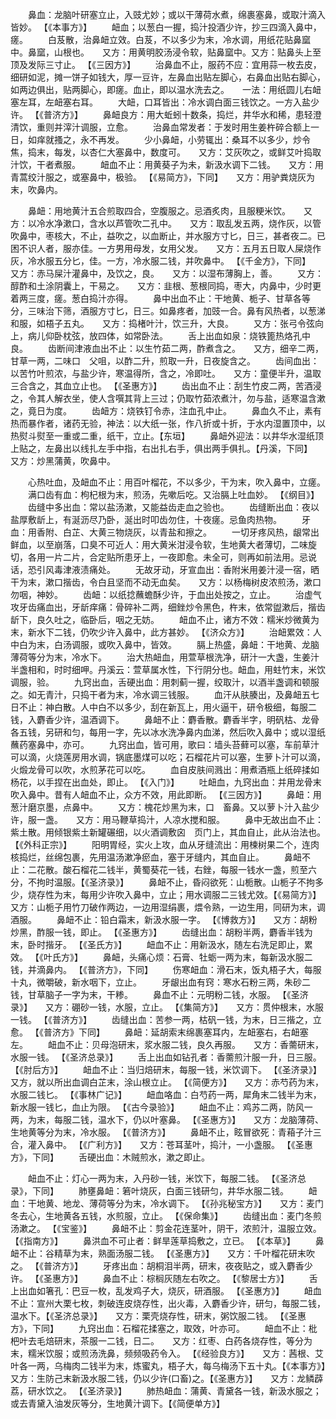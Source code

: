 <!-- { "loadSidebar": true } -->
　　鼻血：龙脑叶研塞立止，入豉尤妙；或以干薄荷水煮，绵裹塞鼻，或取汁滴入皆妙。 【《本事方》】
　　衄血；以葱白一握，捣汁投酒少许，抄三四滴入鼻中，瘥。
　　白芨散，治鼻衄立效。白芨，不以多少为末，冷水调，用纸花贴鼻窳中。鼻窳，山根也。　　又方：用黄明胶汤浸令软，贴鼻窳中。又方：贴鼻头上至顶及发际三寸止。 【《三因方》】
　　治鼻血不止，服药不应：宜用蒜一枚去皮，细研如泥，摊一饼子如钱大，厚一豆许，左鼻血出贴左脚心，右鼻血出贴右脚心，如两边俱出，贴两脚心，即瘥。血止，即以温水洗去之。　　一法：用纸圆儿右衄塞左耳，左衄塞右耳。
　　大衄，口耳皆出：冷水调白面三钱饮之。一方入盐少许。 【《普济方》】
　　鼻衄良方：用大蚯蚓十数条，捣烂，井华水和稀，患轻澄清饮，重则并滓汁调服，立愈。
　　治鼻血常发者：于发时用生姜杵碎合额上一日，如痒就搔之，永不再发。
　　少小鼻衄，小劳辄出：桑耳不以多少，炒令焦，捣末，每发，以杏仁大塞鼻中，数度可。　　又方：艾灰吹之，或鲜艾叶捣取汁饮，干者煮服。
　　衄血不止：用黄葵子为未，新汲水调下二钱。　　又方：用青蒿绞汁服之，或塞鼻中，极验。 【《易简方》，下同】　　又方：用驴粪烧灰为末，吹鼻内。

　　鼻衄：用地黄汁五合煎取四合，空腹服之。忌酒炙肉，且服粳米饮。　　又方：以冷水净漱口，含水以芦管吹二孔中。　　又方：取乱发五两，烧作灰，以管吹鼻中，枣核大，不止，益吹之，以血断止，并水服方寸匕，日三，甚者夜二。已困不识人者，服亦佳。一方男用母发，女用父发。　　又方：五月五日取人屎烧作灰，冷水服五分匕，佳。一方，冷水服二钱，并吹鼻中。 【《千金方》，下同】　　又方：赤马屎汁灌鼻中，及饮之，良。　　又方：以湿布薄胸上，善。
　　又方：醇酢和土涂阴囊上，干易之。　　又方：韭根、葱根同捣，枣大，内鼻中，少时更着两三度，瘥。葱白捣汁亦得。
　　鼻中出血不止：干地黄、栀子、甘草各等分，三味治下筛，酒服方寸匕，日三。如鼻疼者，加豉一合。鼻有风热者，以葱涕和服，如梧子五丸。　　又方：捣楮叶汁，饮三升，大良。
　　又方：张弓令弦向上，病儿仰卧枕弦，放四体，如常卧法。
　　舌上出血如泉：烧铁篦热烙孔中良。
　　齿断间津液血出不止：以生竹茹二两，酢煮含之。　　又方，细辛二两，甘草一两，二味口　父咀，以酢二升，煎取一升，日夜旋含之。
　　齿间血出：以苦竹叶煎浓，与盐少许，寒温得所，含之，冷即吐。　　又方：童便半升，温取三合含之，其血立止也。 【《圣惠方》】
　　齿出血不止：刮生竹皮二两，苦酒浸之，令其人解衣坐，使人含噀其背上三过；仍取竹茹浓煮汁，勿与盐，适寒温含漱之，竟日为度。
　　齿衄方：烧铁钉令赤，注血孔中止。
　　鼻血久不止，素有热而暴作者，诸药无验，神法：以大纸一张，作八折或十折，于水内湿置顶中，以热熨斗熨至一重或二重，纸干，立止。【东垣】
　　鼻衄外迎法：以井华水湿纸顶上贴之，左鼻出以线扎左手中指，右出扎右手，俱出两手俱扎。【丹溪，下同】　　又方：炒黑蒲黄，吹鼻中。

　　心热吐血，及衄血不止：用百叶榴花，不以多少，干为末，吹入鼻中，立瘥。
　　满口齿有血：枸杞根为末，煎汤，先嗽后吃。又治膈上吐血妙。 【《纲目》】
　　齿缝中多出血：常以盐汤漱，又能益齿走血之验也。
　　齿缝断出血：夜以盐厚敷龂上，有涎沥尽乃卧，涎出时叩齿勿住，十夜瘥。忌鱼肉热物。
　　牙血：用香附、白芷、大黄三物烧灰，以青盐和擦之。
　　一切牙疼风热，龈常出鲜血，以至崩落，口臭不可近人：用大黄米泔浸令软，生地黄大者薄切，二味旋切，各用一片二片，合定贴所患牙上，一夜即愈。未全可，则再如前法用。忌说话，恐引风毒津液渍痛处。
　　无故牙动，牙宣血出：香附米用姜汁浸一宿，晒干为末，漱口揩齿，令白且坚而不动无血矣。　　又方：以杨梅树皮浓煎汤，漱口勿咽，神妙。
　　齿衄：以纸捻蘸蟾酥少许，于血出处按之，立止。
　　治虚气攻牙齿痛血出，牙龂痒痛：骨碎补二两，细銼炒令黑色，杵末，依常盥漱后，揩齿龂下，良久吐之，临卧后，咽之无妨。
　　衄血不止，诸方不效：糯米炒微黄为末，新水下二钱，仍吹少许入鼻中，此方甚妙。 【《济众方》】
　　治衄累效：人中白为末，白汤调服，或吹入鼻中，皆效。
　　膈上热盛，鼻衄：干地黄、龙脑薄荷等分为末，冷水下。
　　治大热衄血，用萱草根洗净，研汁一大盏，生姜汁半盏相和，时时细呷。丹溪云：萱草属水性，下行阴分也。衄血，用蛀竹末，米饮调服，验。
　　九窍出血，舌硬出血：用刺蓟一握，绞取汁，以酒半盏调和顿服之。如无青汁，只捣干者为末，冷水调三钱服。
　　血汗从肤腠出，及鼻衄五七日不止：神白散。人中白不以多少，刮在新瓦上，用火逼干，研令极细，每服二钱，入麝香少许，温酒调下。
　　鼻衄不止：麝香散。麝香半字，明矾枯、龙骨各五钱，另研和匀，每用一字，先以冰水洗净鼻内血涕，然后吹入鼻中；或以湿纸蘸药塞鼻中，亦可。
　　九窍出血，皆可用，歌曰：墙头苔藓可以塞，车前草汁可以滴，火烧莲房用水调，锅底墨煤可以吃；石榴花片可以塞，生萝卜汁可以滴，火煅龙骨可以吹，水煎茅花可以吃。
　　血自皮肤间溅出：用煮酒瓶上纸碎揉如杨花，以手捏在出血处，即止。 【《入门》】
　　吐衄血，九窍出血：并用龙骨末吹入鼻中。昔有人衄血不止，众方不效，用此即断。 【《三因方》】
　　鼻衄：用葱汁磨京墨，点鼻中。
　　又方：槐花炒黑为末，口　畜鼻。又以萝卜汁入盐少许，服一盏。　　又方：用马鞭草捣汁，人凉水搅和服。
　　鼻中无故出血不止：紫土散。用倾银紫土新罐碾细，以火酒调敷囟　页门上，其血自止，此从治法也。【《外科正宗》】
　　阳明胃经，实火上攻，血从牙缝流出：用楝树果二个，连肉核捣烂，丝绵包裹，先用温汤漱净瘀血，塞于牙缝内，其血自止。
　　鼻衄不止：二花散。酸石榴花二钱半，黄蜀葵花一钱，右銼，每服一钱水一盏，煎至六分，不拘时温服。【《圣济录》】
　　鼻衄不止，昏闷欲死：山栀散。山栀子不拘多少，烧存性为末，每用少许吹入鼻中，立止；用水调服二三钱尤效。【《易简方》】　　又方：山栀子用竹刀破作两边，一边用湿绢裹，煨令熟，一边生用，同研为末，调酒服。
　　鼻衄不止：铅白霜末，新汲水服一字。 【《博救方》】　　又方：胡粉炒黑，酢服一钱，即止。 【《圣惠方》】
　　齿缝出血：胡粉半两，麝香半钱为末，卧时揩牙。 【《圣氏方》】
　　衄血不止：用新汲水，随左右洗足即止，累效。 【《叶氏方》】
　　鼻衄，头痛心烦：石膏、牡蛎一两为末，每新汲水服二钱，并滴鼻内。 【《普济方》，下同】
　　伤寒衄血：滑石末，饭丸梧子大，每服十丸，微嚼破，新水咽下，立止。
　　牙龈出血有窍：寒水石粉三两，朱砂二钱，甘草脑子一字为末，干糁。
　　鼻血不止：元明粉二钱，水服。 【《圣济录》】　　又方：硼砂一钱，水服，立止。 【《集简方》】　　又方：贯仲根末，水服一钱。 【《普济方》】
　　齿缝出血：苦参一两，枯矾一钱，为末，日三揩之，立愈。 【《普济方》下同】
　　鼻衄：延胡索末绵裹塞耳内，左衄塞右，右衄塞左。
　　衄血不止：贝母泡研末，浆水服二钱，良久再服。　　又方：香薷研末，水服一钱。 【《圣济总录》】
　　舌上出血如钻孔者：香薷煎汁服一升，日三服。 【《肘后方》】
　　衄血不止：当归焙研末，每服一钱，米饮调下。 【《圣济录》】　　又方，就以所出血调白芷末，涂山根立止。 【《简便方》】　　又方：赤芍药为末，水服二钱匕。 【《事林广记》】
　　衄血咯血：白芍药一两，犀角末二钱半为末，新水服一钱匕，血止为限。 【《古今录验》】
　　衄血不止：鸡苏二两，防风一两，为末，每服二钱，温水下，仍以叶塞鼻。 【《圣惠方》】　　又方：龙脑薄荷、生地黄等分为末，冷水服。 【《普济方》】
　　鼻衄不止，眩冒欲死：青葙子汁三合，灌入鼻中。 【《广利方》】　　又方：苍耳茎叶，捣汁，一小盏服。 【《圣惠方》，下同】
　　舌硬出血：木贼煎水，漱之即止。

　　衄血不止：灯心一两为末，入丹砂一钱，米饮下，每服二钱。 【《圣济总录》，下同】
　　肺壅鼻衄：箬叶烧灰，白面三钱研匀，井华水服二钱。
　　衄血：干地黄、地龙、薄荷等分为末，冷水调下。 【《孙兆秘宝方》】　　又方：麦门冬去心，生地黄各五钱，水煎服，立止。 【《保命集》】
　　齿缝出血：麦门冬煎汤漱之。 【《宝鉴》】
　　鼻衄不止：剪金花连茎叶，阴干，浓煎汁，温服立效。 【《指南方》】
　　鼻洪血不可止者：鲜旱莲草捣敷之，立已。 【《本草》】
　　鼻衄不止：谷精草为末，熟面汤服二钱。 【《圣惠方》】　　又方：千叶榴花研末吹之。 【《普济方》】
　　牙疼出血：胡桐泪半两，研末，夜夜贴之，或入麝香少许。 【《圣惠方》】
　　鼻血不止：棕榈灰随左右吹之。 【《黎居士方》】
　　舌上出血如箸孔：巴豆一枚，乱发鸡子大，烧灰，研酒服。 【《圣惠方》】
　　衄血不止：宣州大栗七枚，刺破连皮烧存性，出火毒，入麝香少许，研匀，每服二钱，温水下。【《圣济总录》】　　又方：栗壳烧存性，研末，粥饮服二钱。 【《圣惠方》，下同】
　　九窍出血：石榴花揉塞之，取效，叶亦可。
　　衄血不止：枇杷叶去毛焙研末，茶服一二钱，日二。　　又方：红枣、白药各烧存性，等分为末，糯米饮服；或煎汤洗鼻，频频吸药令入。 【《经验良方》】　　又方：茜根、艾叶各一两，乌梅肉二钱半为末，炼蜜丸，梧子大，每乌梅汤下五十丸。【《本事方》】　　又方：生防己末新汲水服二钱，仍以少许(口畜)之。【《圣惠方》】　　又方：龙鳞薜荔，研水饮之。 【《圣济录》】
　　肺热衄血：蒲黄、青黛各一钱，新汲水服之；或去青黛入油发灰等分，生地黄汁调下。【《简便单方》】
